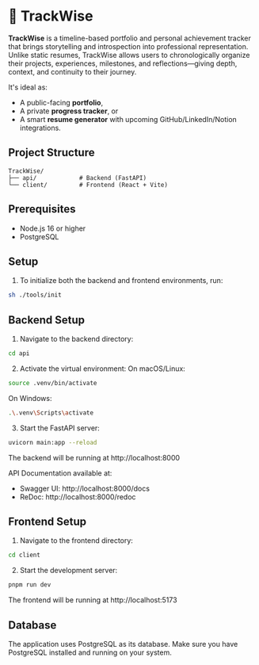 # 🚀 TrackWise

**TrackWise** is a timeline-based portfolio and personal achievement tracker that brings storytelling and introspection into professional representation. Unlike static resumes, TrackWise allows users to chronologically organize their projects, experiences, milestones, and reflections—giving depth, context, and continuity to their journey.

It's ideal as:
- A public-facing **portfolio**,
- A private **progress tracker**, or
- A smart **resume generator** with upcoming GitHub/LinkedIn/Notion integrations.

## Project Structure

```
TrackWise/
├── api/            # Backend (FastAPI)
└── client/         # Frontend (React + Vite)
```

## Prerequisites

- Node.js 16 or higher
- PostgreSQL

## Setup

1. To initialize both the backend and frontend environments, run:
```bash
sh ./tools/init
```

## Backend Setup

1. Navigate to the backend directory:
```bash
cd api
```

2. Activate the virtual environment:
On macOS/Linux:
```bash
source .venv/bin/activate
```

On Windows:
```bash
.\.venv\Scripts\activate
```

3. Start the FastAPI server:
```bash
uvicorn main:app --reload
```

The backend will be running at http://localhost:8000

API Documentation available at:
- Swagger UI: http://localhost:8000/docs
- ReDoc: http://localhost:8000/redoc

## Frontend Setup

1. Navigate to the frontend directory:
```bash
cd client
```

2. Start the development server:
```bash
pnpm run dev
```

The frontend will be running at http://localhost:5173

## Database

The application uses PostgreSQL as its database. Make sure you have PostgreSQL installed and running on your system.
